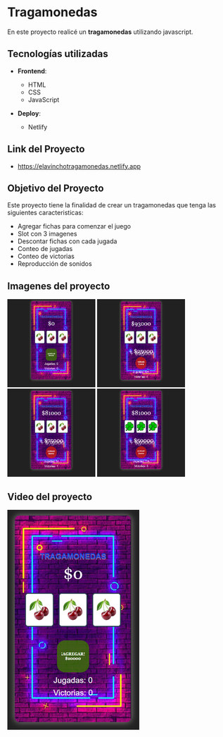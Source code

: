 # Tragamonedas

En este proyecto realicé un **tragamonedas** utilizando javascript.

## Tecnologías utilizadas

- **Frontend**:
  - HTML
  - CSS
  - JavaScript

- **Deploy**:
  - Netlify

## Link del Proyecto
- https://elavinchotragamonedas.netlify.app
  
## Objetivo del Proyecto

Este proyecto tiene la finalidad de crear un tragamonedas que tenga las siguientes caracteristicas:

- Agregar fichas para comenzar el juego
- Slot con 3 imagenes
- Descontar fichas con cada jugada
- Conteo de jugadas
- Conteo de victorias
- Reproducción de sonidos

## Imagenes del proyecto

<img src="https://github.com/elavincho/TragaMonedas2.0/blob/master/images/Captura_de_pantalla_1.png" width="200" height="200" alt="img"/>         <img src="https://github.com/elavincho/TragaMonedas2.0/blob/master/images/Captura_de_pantalla_2.png" width="200" height="200" alt="img"/>
<img src="https://github.com/elavincho/TragaMonedas2.0/blob/master/images/Captura_de_pantalla_3.png" width="200" height="200" alt="img"/>          <img src="https://github.com/elavincho/TragaMonedas2.0/blob/master/images/Captura_de_pantalla_4.png" width="200" height="200" alt="img"/>



## Video del proyecto

[![Video tutorial](https://github.com/elavincho/TragaMonedas2.0/blob/master/images/img_video.png)](https://youtube.com/shorts/xcUt8pG5viA?feature=share)

